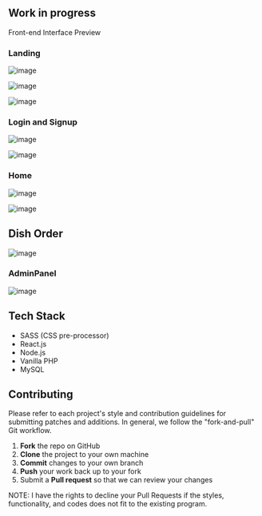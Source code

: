 ## Work in progress

Front-end Interface Preview

### Landing
![image](https://github.com/kaizenics/cater-services-web-app/assets/94561281/1ec8e0a8-d2bc-425e-9ce2-dd6695964c94)

![image](https://github.com/kaizenics/cater-services-web-app/assets/94561281/62542006-d18b-41e5-82a1-af04b2bf40b3)

![image](https://github.com/kaizenics/cater-services-web-app/assets/94561281/20dd98ff-fff9-4787-8b61-0dbb52bb537b)


### Login and Signup
![image](https://github.com/kaizenics/cater-services-web-app/assets/94561281/2bb0b27d-cb7f-4144-856c-85c0702810fd)

![image](https://github.com/kaizenics/cater-services-web-app/assets/94561281/58307cc9-b63a-428f-b5f7-977db7d1f3b2)

### Home
![image](https://github.com/kaizenics/cater-services-web-app/assets/94561281/1c9b7278-e9a8-4244-a949-d133f2eac7da)

![image](https://github.com/kaizenics/cater-services-web-app/assets/94561281/2e39e799-a407-4098-9be3-87b8f50e3442)

## Dish Order
![image](https://github.com/kaizenics/cater-services-web-app/assets/94561281/9f87c5bf-2c29-4711-b9f3-447e2f5802e2)

### AdminPanel
![image](https://github.com/kaizenics/cater-services-web-app/assets/94561281/a46a038a-3be3-4dd6-aa29-c421853e781b)


## Tech Stack

* SASS (CSS pre-processor)
* React.js
* Node.js
* Vanilla PHP
* MySQL

## Contributing

Please refer to each project's style and contribution guidelines for submitting patches and additions. In general, we follow the "fork-and-pull" Git workflow.

 1. **Fork** the repo on GitHub
 2. **Clone** the project to your own machine
 3. **Commit** changes to your own branch
 4. **Push** your work back up to your fork
 5. Submit a **Pull request** so that we can review your changes

NOTE: I have the rights to decline your Pull Requests if the styles, functionality, and codes does not fit to the existing program.
